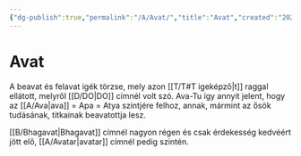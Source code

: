 ```yaml
---
{"dg-publish":true,"permalink":"/A/Avat/","title":"Avat","created":"2023-11-28T09:39","updated":"2024-10-23T18:22"}
---
```



# Avat

A beavat és felavat igék törzse, mely azon [[T/T#T igeképző\|t]] raggal ellátott, melyről [[D/DO\|DO]] címnél volt szó. Ava-Tu így annyit jelent, hogy az [[A/Ava\|ava]] = Apa = Atya szintjére felhoz, annak, mármint az ősök tudásának, titkainak beavatottja lesz.  

[[B/Bhagavat\|Bhagavat]] címnél nagyon régen és csak érdekesség kedvéért jött elő, [[A/Avatar\|avatar]] címnél pedig szintén.  